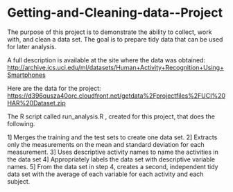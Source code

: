# Getting-and-Cleaning-data--Project

The purpose of this project is to demonstrate the ability to collect, work with, and clean a data set. The goal is to prepare tidy data that can be used for later analysis. 

A full description is available at the site where the data was obtained:
http://archive.ics.uci.edu/ml/datasets/Human+Activity+Recognition+Using+Smartphones

Here are the data for the project:
https://d396qusza40orc.cloudfront.net/getdata%2Fprojectfiles%2FUCI%20HAR%20Dataset.zip

The R script called run_analysis.R , created for this project, that does the following.

1] Merges the training and the test sets to create one data set.
2] Extracts only the measurements on the mean and standard deviation for each measurement.
3] Uses descriptive activity names to name the activities in the data set
4] Appropriately labels the data set with descriptive variable names.
5] From the data set in step 4, creates a second, independent tidy data set with the average of each variable for each activity and each subject.
